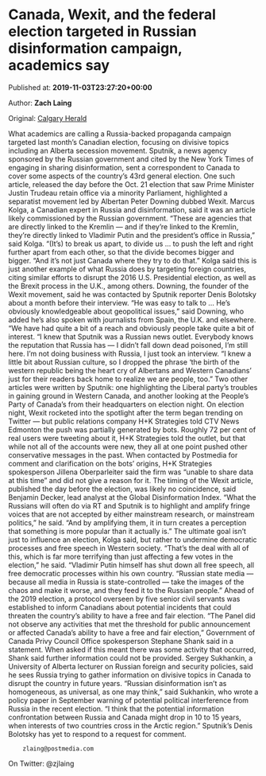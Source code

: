 
# Canada, Wexit, and the federal election targeted in Russian disinformation campaign, academics say

Published at: **2019-11-03T23:27:20+00:00**

Author: **Zach Laing**

Original: [Calgary Herald](https://calgaryherald.com/news/local-news/canada-wexit-and-the-federal-election-targeted-in-russian-disinformation-campaign-academics-say)

What academics are calling a Russia-backed propaganda campaign targeted last month’s Canadian election, focusing on divisive topics including an Alberta secession movement.
Sputnik, a news agency sponsored by the Russian government and cited by the New York Times of engaging in sharing disinformation, sent a correspondent to Canada to cover some aspects of the country’s 43rd general election.
One such article, released the day before the Oct. 21 election that saw Prime Minister Justin Trudeau retain office via a minority Parliament, highlighted a separatist movement led by Albertan Peter Downing dubbed Wexit.
Marcus Kolga, a Canadian expert in Russia and disinformation, said it was an article likely commissioned by the Russian government.
“These are agencies that are directly linked to the Kremlin — and if they’re linked to the Kremlin, they’re directly linked to Vladimir Putin and the president’s office in Russia,” said Kolga.
“(It’s) to break us apart, to divide us … to push the left and right further apart from each other, so that the divide becomes bigger and bigger.
“And it’s not just Canada where they try to do that.”
Kolga said this is just another example of what Russia does by targeting foreign countries, citing similar efforts to disrupt the 2016 U.S. Presidential election, as well as the Brexit process in the U.K., among others.
Downing, the founder of the Wexit movement, said he was contacted by Sputnik reporter Denis Bolotsky about a month before their interview.
“He was easy to talk to … He’s obviously knowledgeable about geopolitical issues,” said Downing, who added he’s also spoken with journalists from Spain, the U.K. and elsewhere. “We have had quite a bit of a reach and obviously people take quite a bit of interest.
“I knew that Sputnik was a Russian news outlet. Everybody knows the reputation that Russia has — I didn’t fall down dead poisoned, I’m still here. I’m not doing business with Russia, I just took an interview.
“I knew a little bit about Russian culture, so I dropped the phrase ‘the birth of the western republic being the heart cry of Albertans and Western Canadians’ just for their readers back home to realize we are people, too.”
Two other articles were written by Sputnik: one highlighting the Liberal party’s troubles in gaining ground in Western Canada, and another looking at the People’s Party of Canada’s from their headquarters on election night.
On election night, Wexit rocketed into the spotlight after the term began trending on Twitter — but public relations company H+K Strategies told CTV News Edmonton the push was partially generated by bots. Roughly 72 per cent of real users were tweeting about it, H+K Strategies told the outlet, but that while not all of the accounts were new, they all at one point pushed other conservative messages in the past.
When contacted by Postmedia for comment and clarification on the bots’ origins, H+K Strategies spokesperson Jillena Oberparleiter said the firm was “unable to share data at this time” and did not give a reason for it.
The timing of the Wexit article, published the day before the election, was likely no coincidence, said Benjamin Decker, lead analyst at the Global Disinformation Index.
“What the Russians will often do via RT and Sputnik is to highlight and amplify fringe voices that are not accepted by either mainstream research, or mainstream politics,” he said. “And by amplifying them, it in turn creates a perception that something is more popular than it actually is.”
The ultimate goal isn’t just to influence an election, Kolga said, but rather to undermine democratic processes and free speech in Western society.
“That’s the deal with all of this, which is far more terrifying than just affecting a few votes in the election,” he said. “Vladimir Putin himself has shut down all free speech, all free democratic processes within his own country.
“Russian state media — because all media in Russia is state-controlled — take the images of the chaos and make it worse, and they feed it to the Russian people.”
Ahead of the 2019 election, a protocol overseen by five senior civil servants was established to inform Canadians about potential incidents that could threaten the country’s ability to have a free and fair election.
“The Panel did not observe any activities that met the threshold for public announcement or affected Canada’s ability to have a free and fair election,” Government of Canada Privy Council Office spokesperson Stephane Shank said in a statement.
When asked if this meant there was some activity that occurred, Shank said further information could not be provided.
Sergey Sukhankin, a University of Alberta lecturer on Russian foreign and security policies, said he sees Russia trying to gather information on divisive topics in Canada to disrupt the country in future years.
“Russian disinformation isn’t as homogeneous, as universal, as one may think,” said Sukhankin, who wrote a policy paper in September warning of potential political interference from Russia in the recent election. “I think that the potential information confrontation between Russia and Canada might drop in 10 to 15 years, when interests of two countries cross in the Arctic region.”
Sputnik’s Denis Bolotsky has yet to respond to a request for comment.

        zlaing@postmedia.com
      
On Twitter: @zjlaing
